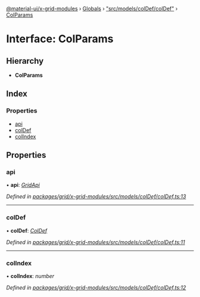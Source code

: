 [@material-ui/x-grid-modules](../README.md) › [Globals](../globals.md) › ["src/models/colDef/colDef"](../modules/_src_models_coldef_coldef_.md) › [ColParams](_src_models_coldef_coldef_.colparams.md)

# Interface: ColParams

## Hierarchy

* **ColParams**

## Index

### Properties

* [api](_src_models_coldef_coldef_.colparams.md#api)
* [colDef](_src_models_coldef_coldef_.colparams.md#coldef)
* [colIndex](_src_models_coldef_coldef_.colparams.md#colindex)

## Properties

###  api

• **api**: *[GridApi](../modules/_src_models_gridapi_.md#gridapi)*

*Defined in [packages/grid/x-grid-modules/src/models/colDef/colDef.ts:13](https://github.com/mui-org/material-ui-x/blob/02342a6/packages/grid/x-grid-modules/src/models/colDef/colDef.ts#L13)*

___

###  colDef

• **colDef**: *[ColDef](_src_models_coldef_coldef_.coldef.md)*

*Defined in [packages/grid/x-grid-modules/src/models/colDef/colDef.ts:11](https://github.com/mui-org/material-ui-x/blob/02342a6/packages/grid/x-grid-modules/src/models/colDef/colDef.ts#L11)*

___

###  colIndex

• **colIndex**: *number*

*Defined in [packages/grid/x-grid-modules/src/models/colDef/colDef.ts:12](https://github.com/mui-org/material-ui-x/blob/02342a6/packages/grid/x-grid-modules/src/models/colDef/colDef.ts#L12)*

